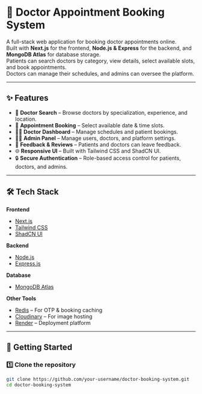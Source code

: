 # 🏥 Doctor Appointment Booking System

A full-stack web application for booking doctor appointments online.  
Built with **Next.js** for the frontend, **Node.js & Express** for the backend, and **MongoDB Atlas** for database storage.  
Patients can search doctors by category, view details, select available slots, and book appointments.  
Doctors can manage their schedules, and admins can oversee the platform.

---

## ✨ Features

- 🏥 **Doctor Search** – Browse doctors by specialization, experience, and location.
- 📅 **Appointment Booking** – Select available date & time slots.
- 🧑‍⚕️ **Doctor Dashboard** – Manage schedules and patient bookings.
- 👩‍💻 **Admin Panel** – Manage users, doctors, and platform settings.
- 💬 **Feedback & Reviews** – Patients and doctors can leave feedback.
- 🌐 **Responsive UI** – Built with Tailwind CSS and ShadCN UI.
- 🔒 **Secure Authentication** – Role-based access control for patients, doctors, and admins.

---

## 🛠 Tech Stack

**Frontend**
- [Next.js](https://nextjs.org/)  
- [Tailwind CSS](https://tailwindcss.com/)  
- [ShadCN UI](https://ui.shadcn.com/)

**Backend**
- [Node.js](https://nodejs.org/)  
- [Express.js](https://expressjs.com/)

**Database**
- [MongoDB Atlas](https://www.mongodb.com/atlas)

**Other Tools**
- [Redis](https://redis.io/) – For OTP & booking caching  
- [Cloudinary](https://cloudinary.com/) – For image hosting  
- [Render](https://render.com/) – Deployment platform

---

## 🚀 Getting Started

### 1️⃣ Clone the repository
```bash
git clone https://github.com/your-username/doctor-booking-system.git
cd doctor-booking-system
